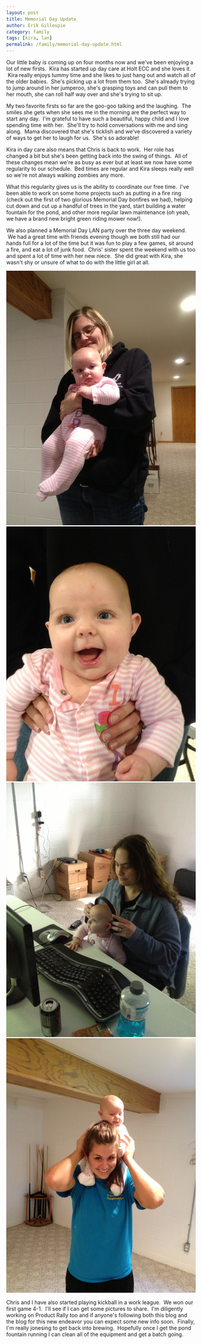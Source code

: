 ```yaml
---
layout: post
title: Memorial Day Update
author: Erik Gillespie
category: family
tags: [kira, lan]
permalink: /family/memorial-day-update.html
---
```


Our little baby is coming up on four months now and we've been enjoying a lot of new firsts.  Kira has started up day care at Holt ECC and she loves it.  Kira really enjoys tummy time and she likes to just hang out and watch all of the older babies.  She's picking up a lot from them too.  She's already trying to jump around in her jumperoo, she's grasping toys and can pull them to her mouth, she can roll half way over and she's trying to sit up.

My two favorite firsts so far are the goo-goo talking and the laughing.  The smiles she gets when she sees me in the morning are the perfect way to start any day.  I'm grateful to have such a beautiful, happy child and I love spending time with her.  She'll try to hold conversations with me and sing along.  Mama discovered that she's ticklish and we've discovered a variety of ways to get her to laugh for us.  She's so adorable!

Kira in day care also means that Chris is back to work.  Her role has changed a bit but she's been getting back into the swing of things.  All of these changes mean we're as busy as ever but at least we now have some regularity to our schedule.  Bed times are regular and Kira sleeps really well so we're not always walking zombies any more.

What this regularity gives us is the ability to coordinate our free time.  I've been able to work on some home projects such as putting in a fire ring (check out the first of two glorious Memorial Day bonfires we had), helping cut down and cut up a handful of trees in the yard, start building a water fountain for the pond, and other more regular lawn maintenance (oh yeah, we have a brand new bright green riding mower now!).

We also planned a Memorial Day LAN party over the three day weekend.  We had a great time with friends evening though we both still had our hands full for a lot of the time but it was fun to play a few games, sit around a fire, and eat a lot of junk food.  Chris' sister spent the weekend with us too and spent a lot of time with her new niece.  She did great with Kira, she wasn't shy or unsure of what to do with the little girl at all.

<div class="gala">
  <img src="/img/she-is-still-a-big-baby.jpg" alt="She is Still a Big Baby"/>
  <img src="/img/big-but-happy.jpg" alt="Big but Happy"/>
  <img src="/img/a-lesson-in-gaming.jpg" alt="A Lesson in Gaming"/>
  <img src="/img/shoulder-ride-from-aunt-kelcy.jpg" alt="Shoulder Ride from Aunt Kelcy"/>
</div>

Chris and I have also started playing kickball in a work league.  We won our first game 4-1.  I'll see if I can get some pictures to share.  I'm diligently working on Product Rally too and if anyone's following both this blog and the blog for this new endeavor you can expect some new info soon.  Finally, I'm really jonesing to get back into brewing.  Hopefully once I get the pond fountain running I can clean all of the equipment and get a batch going.
